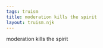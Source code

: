 ```yaml
---
tags: truism
title: moderation kills the spirit
layout: truism.njk
---
```


moderation kills the spirit